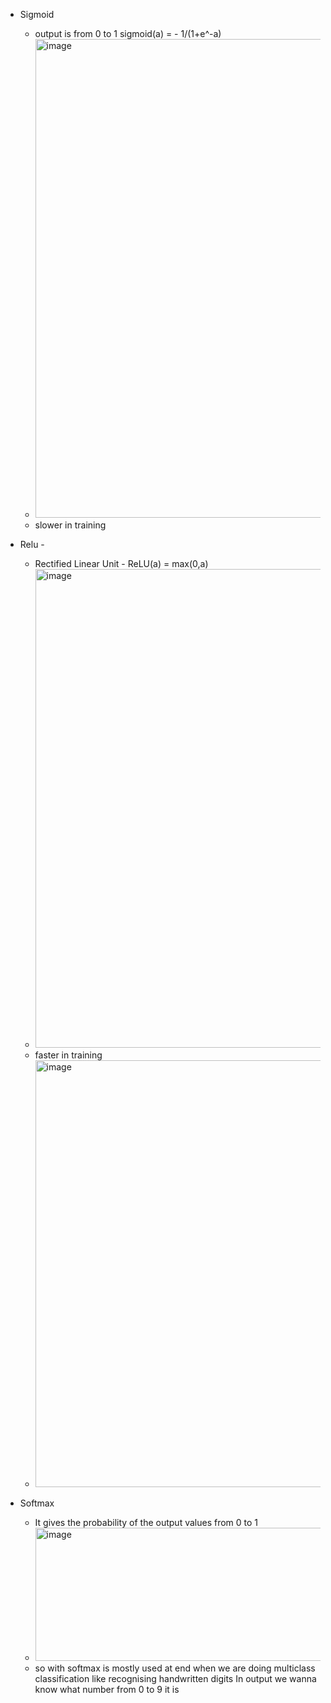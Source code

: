 * Sigmoid
  * output is from 0 to 1  sigmoid(a) = - 1/(1+e^-a)
  * <img width="1445" height="766" alt="image" src="https://github.com/user-attachments/assets/e562c670-d18b-4a91-b1a3-410f4c7b91de" />
  * slower in training

* Relu -
  * Rectified Linear Unit - ReLU(a) = max(0,a)
  * <img width="1445" height="766" alt="image" src="https://github.com/user-attachments/assets/b54974fe-467a-4caf-8d04-45ad70077e6f" />
  * faster in training
  * <img width="1445" height="683" alt="image" src="https://github.com/user-attachments/assets/70c874dc-5965-436d-b3b5-cd2663d063b5" />

* Softmax
  * It gives the probability of the output values from 0 to 1
  * <img width="559" height="213" alt="image" src="https://github.com/user-attachments/assets/914e5c07-f548-441e-97ff-343780e88078" />
  * so with softmax is mostly used at end when we are doing multiclass classification like recognising handwritten digits  In output we wanna know what number from 0 to 9 it is



